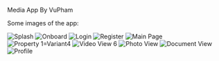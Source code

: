 Media App By VuPham

Some images of the app:


![Splash](https://github.com/quocvuphamdinh/MediaApp/assets/89455060/61d9f8a4-a20f-4834-97cf-8b9f2b185b1d)
![Onboard](https://github.com/quocvuphamdinh/MediaApp/assets/89455060/cecc59fb-c6d4-415a-b510-1a646fc63802)
![Login](https://github.com/quocvuphamdinh/MediaApp/assets/89455060/883cb2af-3006-4ed2-892d-a139276b24dd)
![Register](https://github.com/quocvuphamdinh/MediaApp/assets/89455060/23fcf7d7-1998-4c26-a4a5-f0e90042e710)
![Main Page](https://github.com/quocvuphamdinh/MediaApp/assets/89455060/5a386e45-96d1-4355-bf49-b7dd10d887ea)
![Property 1=Variant4](https://github.com/quocvuphamdinh/MediaApp/assets/89455060/decff003-c457-49b3-afce-2bf645f8f45d)
![Video View 6](https://github.com/quocvuphamdinh/MediaApp/assets/89455060/63124198-1b88-4179-be45-c36624fee103)
![Photo View](https://github.com/quocvuphamdinh/MediaApp/assets/89455060/e20d46cb-ec0f-4de1-b1dc-1623162e5b79)
![Document View](https://github.com/quocvuphamdinh/MediaApp/assets/89455060/36c600cc-ccc7-4bee-8d1d-06a106575dc7)
![Profile](https://github.com/quocvuphamdinh/MediaApp/assets/89455060/4f3d4cb1-c652-4261-93be-593eef783f52)

